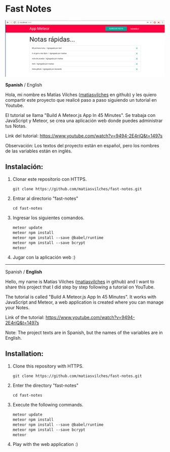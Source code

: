 Fast Notes
=============

![Screenshot](fast-notes.png)

**Spanish** / English

Hola, mi nombre es Matías Vilches ([matiasvilches](https://github.com/matiasvilches) en github) y les quiero compartir este proyecto que realicé paso a paso siguiendo un tutorial en Youtube.

El tutorial se llama "Build A Meteor.js App In 45 Minutes". Se trabaja con JavaScript y Meteor, se crea una aplicación web donde puedes administrar tus Notas.

Link del tutorial: https://www.youtube.com/watch?v=9494-2E4riQ&t=1497s

Observación: Los textos del proyecto están en español, pero los nombres de las variables están en inglés.

Instalación:
------------
1. Clonar este repositorio con HTTPS.
	```
	git clone https://github.com/matiasvilches/fast-notes.git
	```

2. Entrar al directorio "fast-notes"
	```
	cd fast-notes
	```

3. Ingresar los siguientes comandos.
	```
	meteor update
	meteor npm install
	meteor npm install --save @babel/runtime
	meteor npm install --save bcrypt
	meteor
	```

4. Jugar con la aplicación web :)

---

Spanish / **English**

Hello, my name is Matías Vilches ([matiasvilches](https://github.com/matiasvilches) in github) and I want to share this project that I did step by step following a tutorial on YouTube.

The tutorial is called "Build A Meteor.js App In 45 Minutes". It works with JavaScript and Meteor, a web application is created where you can manage your Notes.

Link of the tutorial: https://www.youtube.com/watch?v=9494-2E4riQ&t=1497s

Note: The project texts are in Spanish, but the names of the variables are in English.

Installation:
------------
1. Clone this repository with HTTPS.
	```
	git clone https://github.com/matiasvilches/fast-notes.git
	```

2. Enter the directory "fast-notes"
	```
	cd fast-notes
	```

3. Execute the following commands.
	```
	meteor update
	meteor npm install
	meteor npm install --save @babel/runtime
	meteor npm install --save bcrypt
	meteor
	```

4. Play with the web application :)

